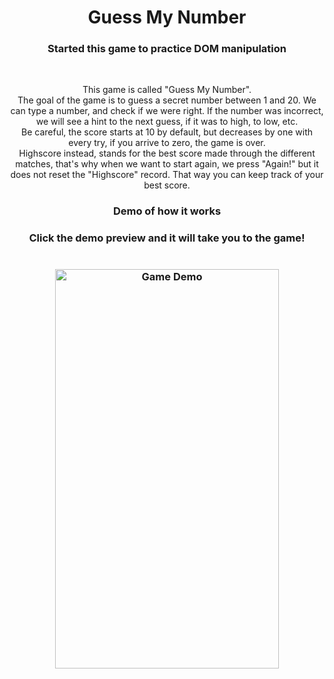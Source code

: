 <h1 align="center">Guess My Number  </h1>
<h3 align="center">Started this game to practice DOM manipulation </h3>
<br>
<p align="center">This game is called "Guess My Number". 
<br>
The goal of the game is to guess a secret number between 1 and 20. We can type a number, and check if we were right. If the number was incorrect, we will see a hint to the next guess, if it was to high, to low, etc. 
<br>
Be careful, the score starts at 10 by default, but decreases by one with every try, if you arrive to zero, the game is over.
<br> 
Highscore instead, stands for the best score made through the different matches, that's why when we want to start again, we press "Again!" but it does not reset the "Highscore" record. That way you can keep track of your best score.
</p>
<h3 align="center"> Demo of how it works<h3>
<p align="center">
Click the demo preview and it will take you to the game!
<br>
<br>
<br>
<a href="https://lnce21.github.io/guessMyNumberGame/" target="_blank"> <img src="img/guessMyNumberGif.gif" width="358" height="639" alt="Game Demo"/></a>
</>
